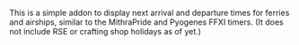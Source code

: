 This is a simple addon to display next arrival and departure times for ferries and airships, similar to the MithraPride and Pyogenes FFXI timers. (It does not include RSE or crafting shop holidays as of yet.)
